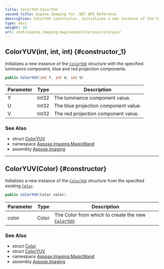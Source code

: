 ```yaml
---
title: ColorYUV.ColorYUV
second_title: Aspose.Imaging for .NET API Reference
description: ColorYUV constructor. Initializes a new instance of the ColorYUV structure with the specified luminance component blue and red projection components
type: docs
weight: 10
url: /net/aspose.imaging.magicwand/coloryuv/coloryuv/
---
```

## ColorYUV(int, int, int) {#constructor_1}

Initializes a new instance of the [`ColorYUV`](../) structure with the specified luminance component, blue and red projection components.

```csharp
public ColorYUV(int Y, int U, int V)
```

| Parameter | Type | Description |
| --- | --- | --- |
| Y | Int32 | The luminance component value. |
| U | Int32 | The blue projection component value. |
| V | Int32 | The red projection component value. |

### See Also

* struct [ColorYUV](../)
* namespace [Aspose.Imaging.MagicWand](../../coloryuv/)
* assembly [Aspose.Imaging](../../../)

---

## ColorYUV(Color) {#constructor}

Initializes a new instance of the [`ColorYUV`](../) structure from the specified existing [`Color`](../../../aspose.imaging/color/).

```csharp
public ColorYUV(Color color)
```

| Parameter | Type | Description |
| --- | --- | --- |
| color | Color | The Color from which to create the new [`ColorYUV`](../). |

### See Also

* struct [Color](../../../aspose.imaging/color/)
* struct [ColorYUV](../)
* namespace [Aspose.Imaging.MagicWand](../../coloryuv/)
* assembly [Aspose.Imaging](../../../)



